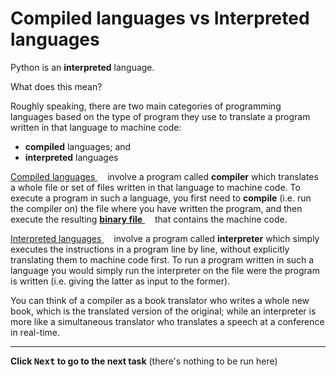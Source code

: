 # Compiled languages vs Interpreted languages 

Python is an **interpreted** language.

What does this mean?

Roughly speaking, there are two main categories of programming languages based on the type of 
program they use to translate a program written in that language to machine code:
 - **compiled** languages; and
 - **interpreted** languages
 
 
[Compiled languages <img height="12" style="display: inline" src="https://raw.githubusercontent.com/webartifex/intro-to-python/master/static/link_to_wiki.png">](https://en.wikipedia.org/wiki/Compiled_language) involve a program called **compiler** which translates a whole file or set of
files written in that language to machine code. To execute a program in such a language, you first
need to **compile** (i.e. run the compiler on) the file where you have written the program, and
then execute the resulting [**binary file** <img height="12" style="display: inline" src="https://raw.githubusercontent.com/webartifex/intro-to-python/master/static/link_to_wiki.png">](https://en.wikipedia.org/wiki/Binary_file) that contains the machine code.
 
[Interpreted languages <img height="12" style="display: inline" src="https://raw.githubusercontent.com/webartifex/intro-to-python/master/static/link_to_wiki.png">](https://en.wikipedia.org/wiki/Interpreted_language) involve a program called **interpreter** which simply
executes the instructions in a program line by line, without explicitly translating them to
machine code first. To run a program written in such a language you would simply run the 
interpreter on the file were the program is written (i.e. giving the latter as input to the 
former).

You can think of a compiler as a book translator who writes a whole new book, which is the
translated version of the original; while an interpreter is more like a simultaneous translator
who translates a speech at a conference in real-time.


-------------------------

**Click <kbd>Next</kbd> to go to the next task** (there's nothing to be run here)

